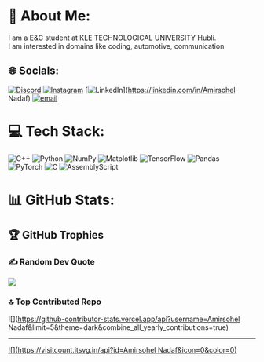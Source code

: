 # 💫 About Me:
I am a E&C student at KLE TECHNOLOGICAL UNIVERSITY Hubli.<br>I am interested in domains like coding, automotive, communication 


## 🌐 Socials:
[![Discord](https://img.shields.io/badge/Discord-%237289DA.svg?logo=discord&logoColor=white)](https://discord.gg/_ameernadaf17) [![Instagram](https://img.shields.io/badge/Instagram-%23E4405F.svg?logo=Instagram&logoColor=white)](https://instagram.com/_ameernadaf17) [![LinkedIn](https://img.shields.io/badge/LinkedIn-%230077B5.svg?logo=linkedin&logoColor=white)](https://linkedin.com/in/Amirsohel Nadaf) [![email](https://img.shields.io/badge/Email-D14836?logo=gmail&logoColor=white)](mailto:ameernadaf640@gmail.com) 

# 💻 Tech Stack:
![C++](https://img.shields.io/badge/c++-%2300599C.svg?style=for-the-badge&logo=c%2B%2B&logoColor=white) ![Python](https://img.shields.io/badge/python-3670A0?style=for-the-badge&logo=python&logoColor=ffdd54) ![NumPy](https://img.shields.io/badge/numpy-%23013243.svg?style=for-the-badge&logo=numpy&logoColor=white) ![Matplotlib](https://img.shields.io/badge/Matplotlib-%23ffffff.svg?style=for-the-badge&logo=Matplotlib&logoColor=black) ![TensorFlow](https://img.shields.io/badge/TensorFlow-%23FF6F00.svg?style=for-the-badge&logo=TensorFlow&logoColor=white) ![Pandas](https://img.shields.io/badge/pandas-%23150458.svg?style=for-the-badge&logo=pandas&logoColor=white) ![PyTorch](https://img.shields.io/badge/PyTorch-%23EE4C2C.svg?style=for-the-badge&logo=PyTorch&logoColor=white) ![C](https://img.shields.io/badge/c-%2300599C.svg?style=for-the-badge&logo=c&logoColor=white) ![AssemblyScript](https://img.shields.io/badge/assembly%20script-%23000000.svg?style=for-the-badge&logo=assemblyscript&logoColor=white)
# 📊 GitHub Stats:


## 🏆 GitHub Trophies


### ✍️ Random Dev Quote
![](https://quotes-github-readme.vercel.app/api?type=horizontal&theme=radical)

### 🔝 Top Contributed Repo
![](https://github-contributor-stats.vercel.app/api?username=Amirsohel Nadaf&limit=5&theme=dark&combine_all_yearly_contributions=true)

---
[![](https://visitcount.itsvg.in/api?id=Amirsohel Nadaf&icon=0&color=0)](https://visitcount.itsvg.in)

<!-- Proudly created with GPRM ( https://gprm.itsvg.in ) -->
